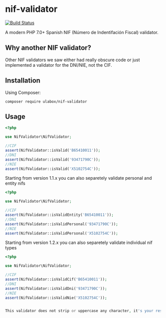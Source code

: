 # nif-validator

[![Build Status](https://api.travis-ci.org/ulabox/nif-validator.png?branch=master)](http://travis-ci.org/ulabox/nif-validator)

A modern PHP 7.0+ Spanish NIF (Número de Indentifación Fiscal) validator.

## Why another NIF validator? 

Other NIF validators we saw either had really obscure code or just implemented a validator for the DNI/NIE, not the CIF. 

## Installation

Using Composer:

```
composer require ulabox/nif-validator
```

## Usage


```php
<?php

use NifValidator\NifValidator;

//CIF
assert(NifValidator::isValid('B65410011'));
//DNI
assert(NifValidator::isValid('93471790C'));
//NIE
assert(NifValidator::isValid('X5102754C'));

```

Starting from version 1.1.x you can also separetely validate personal and entity nifs

```php
<?php

use NifValidator\NifValidator;

//CIF
assert(NifValidator::isValidEntity('B65410011'));
//DNI
assert(NifValidator::isValidPersonal('93471790C'));
//NIE
assert(NifValidator::isValidPersonal('X5102754C'));

```

Starting from version 1.2.x you can also separetely validate individual nif types

```php
<?php

use NifValidator\NifValidator;

//CIF
assert(NifValidator::isValidCif('B65410011'));
//DNI
assert(NifValidator::isValidDni('93471790C'));
//NIE
assert(NifValidator::isValidNie('X5102754C'));


This validator does not strip or uppercase any character, it's your responsibility to previously filter the input.
